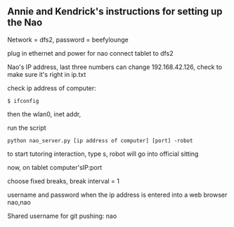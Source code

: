 ## Annie and Kendrick's instructions for setting up the Nao

Network = dfs2, password = beefylounge

plug in ethernet and power for nao
connect tablet to dfs2

Nao's IP address, last three numbers can change
192.168.42.126, check to make sure it's right in ip.txt

check ip address of computer:
```
$ ifconfig
```
then the wlan0, inet addr,

run the script
```
python nao_server.py [ip address of computer] [port] -robot
```
to start tutoring interaction, type s, robot will go into official sitting 

now, on tablet
computer'sIP:port

choose fixed breaks, break interval = 1

username and password when the ip address is entered into a web browser
nao,nao

Shared username for git pushing:  nao
